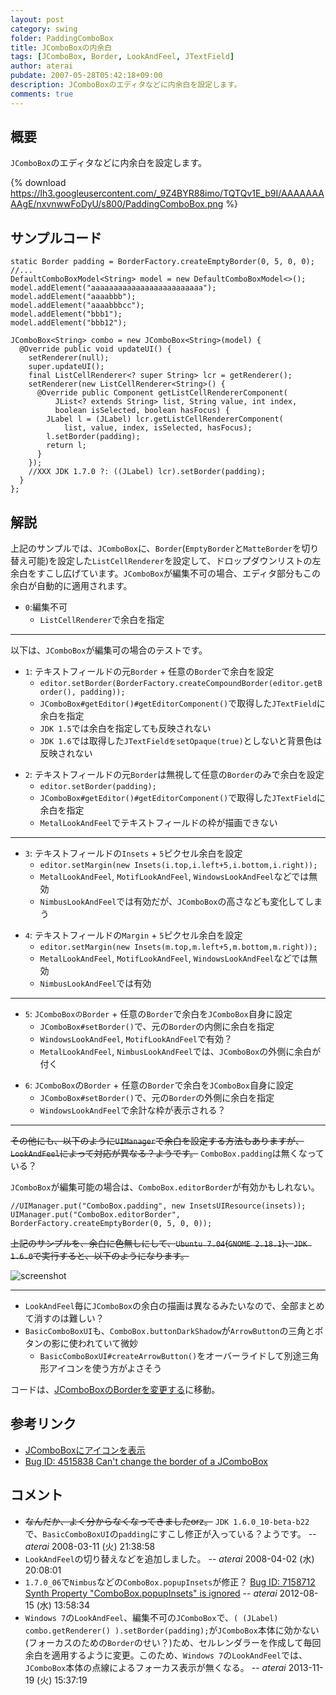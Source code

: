```yaml
---
layout: post
category: swing
folder: PaddingComboBox
title: JComboBoxの内余白
tags: [JComboBox, Border, LookAndFeel, JTextField]
author: aterai
pubdate: 2007-05-28T05:42:18+09:00
description: JComboBoxのエディタなどに内余白を設定します。
comments: true
---
```

## 概要
`JComboBox`のエディタなどに内余白を設定します。

{% download https://lh3.googleusercontent.com/_9Z4BYR88imo/TQTQv1E_b9I/AAAAAAAAAgE/nxvnwwFoDyU/s800/PaddingComboBox.png %}

## サンプルコード
<pre class="prettyprint"><code>static Border padding = BorderFactory.createEmptyBorder(0, 5, 0, 0);
//...
DefaultComboBoxModel&lt;String&gt; model = new DefaultComboBoxModel&lt;&gt;();
model.addElement("aaaaaaaaaaaaaaaaaaaaaaaaa");
model.addElement("aaaabbb");
model.addElement("aaaabbbcc");
model.addElement("bbb1");
model.addElement("bbb12");

JComboBox&lt;String&gt; combo = new JComboBox&lt;String&gt;(model) {
  @Override public void updateUI() {
    setRenderer(null);
    super.updateUI();
    final ListCellRenderer&lt;? super String&gt; lcr = getRenderer();
    setRenderer(new ListCellRenderer&lt;String&gt;() {
      @Override public Component getListCellRendererComponent(
          JList&lt;? extends String&gt; list, String value, int index,
          boolean isSelected, boolean hasFocus) {
        JLabel l = (JLabel) lcr.getListCellRendererComponent(
            list, value, index, isSelected, hasFocus);
        l.setBorder(padding);
        return l;
      }
    });
    //XXX JDK 1.7.0 ?: ((JLabel) lcr).setBorder(padding);
  }
};
</code></pre>

## 解説
上記のサンプルでは、`JComboBox`に、`Border`(`EmptyBorder`と`MatteBorder`を切り替え可能)を設定した`ListCellRenderer`を設定して、ドロップダウンリストの左余白をすこし広げています。`JComboBox`が編集不可の場合、エディタ部分もこの余白が自動的に適用されます。

- `0`:編集不可
    - `ListCellRenderer`で余白を指定

<!-- dummy comment line for breaking list -->

- - - -
以下は、`JComboBox`が編集可の場合のテストです。

- `1`: テキストフィールドの元`Border` + 任意の`Border`で余白を設定
    - `editor.setBorder(BorderFactory.createCompoundBorder(editor.getBorder(), padding));`
    - `JComboBox#getEditor()#getEditorComponent()`で取得した`JTextField`に余白を指定
    - `JDK 1.5`では余白を指定しても反映されない
    - `JDK 1.6`では取得した`JTextFieldをsetOpaque(true)`としないと背景色は反映されない

<!-- dummy comment line for breaking list -->

- `2`: テキストフィールドの元`Border`は無視して任意の`Border`のみで余白を設定
    - `editor.setBorder(padding);`
    - `JComboBox#getEditor()#getEditorComponent()`で取得した`JTextField`に余白を指定
    - `MetalLookAndFeel`でテキストフィールドの枠が描画できない

<!-- dummy comment line for breaking list -->

- - - -

- `3`: テキストフィールドの`Insets` + `5`ピクセル余白を設定
    - `editor.setMargin(new Insets(i.top,i.left+5,i.bottom,i.right));`
    - `MetalLookAndFeel`, `MotifLookAndFeel`, `WindowsLookAndFeel`などでは無効
    - `NimbusLookAndFeel`では有効だが、`JComboBox`の高さなども変化してしまう

<!-- dummy comment line for breaking list -->

- `4`: テキストフィールドの`Margin` + `5`ピクセル余白を設定
    - `editor.setMargin(new Insets(m.top,m.left+5,m.bottom,m.right));`
    - `MetalLookAndFeel`, `MotifLookAndFeel`, `WindowsLookAndFeel`などでは無効
    - `NimbusLookAndFeel`では有効

<!-- dummy comment line for breaking list -->

- - - -

- `5`: `JComboBoxのBorder` + 任意の`Border`で余白を`JComboBox`自身に設定
    - `JComboBox#setBorder()`で、元の`Border`の内側に余白を指定
    - `WindowsLookAndFeel`, `MotifLookAndFeel`で有効？
    - `MetalLookAndFeel`, `NimbusLookAndFeel`では、`JComboBox`の外側に余白が付く

<!-- dummy comment line for breaking list -->

- `6`: `JComboBox`の`Border` + 任意の`Border`で余白を`JComboBox`自身に設定
    - `JComboBox#setBorder()`で、元の`Border`の外側に余白を指定
    - `WindowsLookAndFeel`で余計な枠が表示される？

<!-- dummy comment line for breaking list -->

- - - -

~~その他にも、以下のように`UIManager`で余白を設定する方法もありますが、`LookAndFeel`によって対応が異なる？ようです。~~ `ComboBox.padding`は無くなっている？

`JComboBox`が編集可能の場合は、`ComboBox.editorBorder`が有効かもしれない。

<pre class="prettyprint"><code>//UIManager.put("ComboBox.padding", new InsetsUIResource(insets));
UIManager.put("ComboBox.editorBorder", BorderFactory.createEmptyBorder(0, 5, 0, 0));
</code></pre>

~~上記のサンプルを、余白に色無しにして、`Ubuntu 7.04`(`GNOME 2.18.1`)、`JDK 1.6.0`で実行すると、以下のようになります。~~

![screenshot](https://lh4.googleusercontent.com/_9Z4BYR88imo/TQTQyV_2TnI/AAAAAAAAAgI/yqGoi_zqsgI/s800/PaddingComboBox1.png)

- - - -
- `LookAndFeel`毎に`JComboBox`の余白の描画は異なるみたいなので、全部まとめて消すのは難しい？
- `BasicComboBoxUI`も、`ComboBox.buttonDarkShadow`が`ArrowButton`の三角とボタンの影に使われていて微妙
    - `BasicComboBoxUI#createArrowButton()`をオーバーライドして別途三角形アイコンを使う方がよさそう

<!-- dummy comment line for breaking list -->

コードは、[JComboBoxのBorderを変更する](http://ateraimemo.com/Swing/ComboBoxBorder.html)に移動。

## 参考リンク
- [JComboBoxにアイコンを表示](http://ateraimemo.com/Swing/IconComboBox.html)
- [Bug ID: 4515838 Can't change the border of a JComboBox](http://bugs.java.com/bugdatabase/view_bug.do?bug_id=4515838)

<!-- dummy comment line for breaking list -->

## コメント
- ~~なんだか、よく分からなくなってきましたorz。~~ `JDK 1.6.0_10-beta-b22`で、`BasicComboBoxUI`の`padding`にすこし修正が入っている？ようです。 -- *aterai* 2008-03-11 (火) 21:38:58
- `LookAndFeel`の切り替えなどを追加しました。 -- *aterai* 2008-04-02 (水) 20:08:01
- `1.7.0_06`で`Nimbus`などの`ComboBox.popupInsets`が修正？ [Bug ID: 7158712 Synth Property "ComboBox.popupInsets" is ignored](http://bugs.java.com/bugdatabase/view_bug.do?bug_id=7158712) -- *aterai* 2012-08-15 (水) 13:58:34
- `Windows 7`の`LookAndFeel`、編集不可の`JComboBox`で、`( (JLabel) combo.getRenderer() ).setBorder(padding);`が`JComboBox`本体に効かない(フォーカスのための`Border`のせい？)ため、セルレンダラーを作成して毎回余白を適用するように変更。このため、`Windows 7`の`LookAndFeel`では、`JComboBox`本体の点線によるフォーカス表示が無くなる。 -- *aterai* 2013-11-19 (火) 15:37:19

<!-- dummy comment line for breaking list -->
